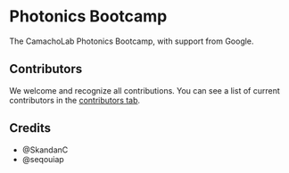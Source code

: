 # Photonics Bootcamp

The CamachoLab Photonics Bootcamp, with support from Google.

## Contributors

We welcome and recognize all contributions. You can see a list of current contributors in the [contributors tab](https://github.com/BYUCamachoLab/photonics_bootcamp/graphs/contributors).

## Credits

- @SkandanC
- @seqouiap
